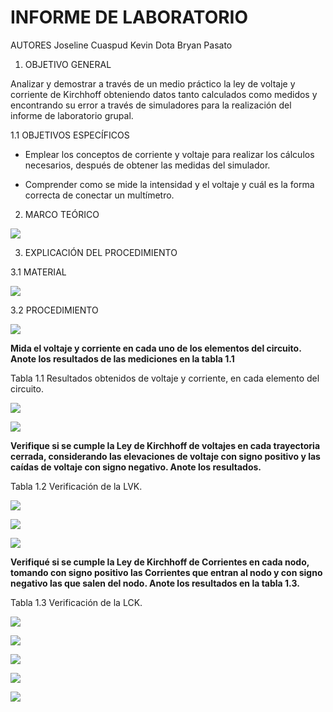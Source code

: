 # **INFORME DE LABORATORIO**

AUTORES  Joseline Cuaspud Kevin Dota  Bryan Pasato 

1. OBJETIVO GENERAL 

Analizar y demostrar a través de un medio práctico la ley de voltaje y corriente de Kirchhoff obteniendo datos tanto calculados como medidos y encontrando su error a través de simuladores para la realización del informe de laboratorio grupal.

1.1 OBJETIVOS ESPECÍFICOS

- Emplear los conceptos de corriente y voltaje para realizar los cálculos necesarios, después de obtener las medidas del simulador.

- Comprender como se mide la intensidad y el voltaje y cuál es la forma correcta de conectar un multímetro.

2. MARCO TEÓRICO

![](https://user-images.githubusercontent.com/84998005/120406308-26a25d00-c310-11eb-91cd-45971965e094.png)

3. EXPLICACIÓN DEL PROCEDIMIENTO 

3.1 MATERIAL 

![](https://user-images.githubusercontent.com/84998005/120407756-63bc1e80-c313-11eb-8032-494c8cb47d8b.png)

3.2 PROCEDIMIENTO 

![](https://user-images.githubusercontent.com/84998005/120408455-afbb9300-c314-11eb-8ee4-5a80177847dd.png)

**Mida el voltaje y corriente en cada uno de los elementos del circuito. Anote los resultados de las mediciones en la tabla 1.1**



Tabla 1.1 Resultados obtenidos de voltaje y corriente, en cada elemento del circuito.

![](https://user-images.githubusercontent.com/84998005/120411022-b993c500-c319-11eb-8083-74060a4328b4.png)

![](https://user-images.githubusercontent.com/84998005/120411016-b7ca0180-c319-11eb-94c7-655898fa3a83.png)

**Verifique si se cumple la Ley de Kirchhoff de voltajes en cada trayectoria cerrada, considerando las elevaciones de voltaje con signo positivo y las caídas de voltaje con signo negativo. Anote los resultados.**

Tabla 1.2 Verificación de la LVK.  

![](https://user-images.githubusercontent.com/84998005/120414590-d3d0a180-c31f-11eb-8772-766a579ccea4.png)

![](https://user-images.githubusercontent.com/84998005/120414582-d16e4780-c31f-11eb-958b-7e4f49ed6c1e.png)

![](https://user-images.githubusercontent.com/84998005/120414597-d6cb9200-c31f-11eb-8038-4e9808a605e0.png)

**Verifiqué si se cumple la Ley de Kirchhoff de Corrientes en cada nodo, tomando con signo positivo las Corrientes que entran al nodo y con signo negativo las que salen del nodo. Anote los resultados en la tabla 1.3.**

Tabla 1.3 Verificación de la LCK.

![](https://user-images.githubusercontent.com/84397282/120415492-3bd3b780-c321-11eb-829d-47d5573e333a.jpg)

![](https://user-images.githubusercontent.com/84397282/120415495-3c6c4e00-c321-11eb-853d-bd3000e44cb1.jpg)

![](https://user-images.githubusercontent.com/84397282/120415497-3d04e480-c321-11eb-9f21-82aa695cbdad.jpg)

![](https://user-images.githubusercontent.com/84397282/120415498-3d04e480-c321-11eb-90a6-1e13ece355e8.jpg)

![](https://user-images.githubusercontent.com/84397282/120415499-3d04e480-c321-11eb-9d4b-4a242ae23ba5.png)



